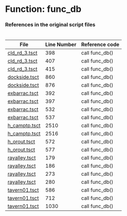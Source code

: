 # Function: func_db
### References in the original script files

#

| File | Line Number | Reference code |
| --- | --- | --- |
| [cld_rd_3.tsct](../../../out/cld_rd_3.tsct#L398) | 398 | call func_db() |
| [cld_rd_3.tsct](../../../out/cld_rd_3.tsct#L407) | 407 | call func_db() |
| [cld_rd_3.tsct](../../../out/cld_rd_3.tsct#L415) | 415 | call func_db() |
| [dockside.tsct](../../../out/dockside.tsct#L860) | 860 | call func_db() |
| [dockside.tsct](../../../out/dockside.tsct#L876) | 876 | call func_db() |
| [exbarrac.tsct](../../../out/exbarrac.tsct#L392) | 392 | call func_db() |
| [exbarrac.tsct](../../../out/exbarrac.tsct#L397) | 397 | call func_db() |
| [exbarrac.tsct](../../../out/exbarrac.tsct#L532) | 532 | call func_db() |
| [exbarrac.tsct](../../../out/exbarrac.tsct#L537) | 537 | call func_db() |
| [h_camptp.tsct](../../../out/h_camptp.tsct#L2510) | 2510 | call func_db() |
| [h_camptp.tsct](../../../out/h_camptp.tsct#L2516) | 2516 | call func_db() |
| [h_orout.tsct](../../../out/h_orout.tsct#L572) | 572 | call func_db() |
| [h_orout.tsct](../../../out/h_orout.tsct#L577) | 577 | call func_db() |
| [rayalley.tsct](../../../out/rayalley.tsct#L179) | 179 | call func_db() |
| [rayalley.tsct](../../../out/rayalley.tsct#L186) | 186 | call func_db() |
| [rayalley.tsct](../../../out/rayalley.tsct#L273) | 273 | call func_db() |
| [rayalley.tsct](../../../out/rayalley.tsct#L280) | 280 | call func_db() |
| [tavern01.tsct](../../../out/tavern01.tsct#L586) | 586 | call func_db() |
| [tavern01.tsct](../../../out/tavern01.tsct#L712) | 712 | call func_db() |
| [tavern01.tsct](../../../out/tavern01.tsct#L1030) | 1030 | call func_db() |
